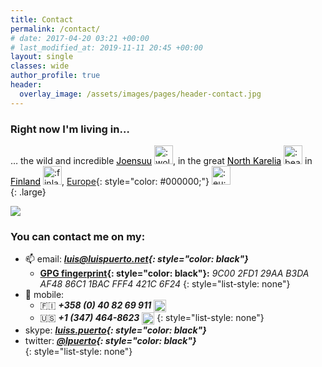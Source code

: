 ```yaml
---
title: Contact
permalink: /contact/
# date: 2017-04-20 03:21 +00:00
# last_modified_at: 2019-11-11 20:45 +00:00
layout: single
classes: wide
author_profile: true
header:
  overlay_image: /assets/images/pages/header-contact.jpg
---
```


### Right now I'm living in… 

… the wild and incredible <a style="color: #000000;" href="https://en.wikipedia.org/wiki/Joensuu">Joensuu</a> <img class="emoji" title=":wolf:" alt=":wolf:" src="https://emojipedia-us.s3.dualstack.us-west-1.amazonaws.com/thumbs/120/apple/155/wolf-face_1f43a.png" height="30" width="30">, in the great <a style="color: #000000;" href="https://en.wikipedia.org/wiki/North_Karelia">North Karelia</a> <img class="emoji" title=":bear:" alt=":bear:" src="https://emojipedia-us.s3.dualstack.us-west-1.amazonaws.com/thumbs/120/apple/155/bear-face_1f43b.png" height="30" width="30"> in <a style="color: #000000;" href="https://en.wikipedia.org/wiki/Finland">Finland</a> <img class="emoji" title=":finland:" alt=":finland:" src="https://github.githubassets.com/images/icons/emoji/unicode/1f1eb-1f1ee.png" height="30" width="30">, [Europe](https://en.wikipedia.org/wiki/European_Union){: style="color: #000000;"} <img class="emoji" title=":eu:" alt=":eu:" src="https://github.githubassets.com/images/icons/emoji/unicode/1f1ea-1f1fa.png" height="30" width="30">   
{: .large} 

![](/assets/images/pages/joensuu-banner.jpg)

### You can contact me on my:

  * :mailbox: email: ***[luis@luispuerto.net](mailto:luis@luispuerto.net){: style="color: black"}***   
      * <i class="fas fa-fingerprint"></i> **[GPG fingerprint](https://en.wikipedia.org/wiki/Public_key_fingerprint){: style="color: black"}:** *9C00 2FD1 29AA B3DA AF48  86C1 1BAC FFF4 421C 6F24*
      {: style="list-style: none"}
  * :iphone: mobile: 
      * :finland: ***+358 (0) 40 82 69 911*** <a href="https://en.wikipedia.org/wiki/IMessage"> <img class="emoji" title="iMessage" alt="iMessage" src="https://upload.wikimedia.org/wikipedia/commons/5/56/IMessage_logo_%28Apple_Inc.%29.png" height="20" width="20" style="vertical-align: text-top;"></a> <a href="https://en.wikipedia.org/wiki/WhatsApp"><i class="fab fa-whatsapp-square" style="color: #1EBEA5"></i></a> <a href="https://en.wikipedia.org/wiki/Telegram_(service)"><i class="fab fa-telegram" style="color: #0088CC"></i></a>
      * :us: ***+1 (347) 464-8623*** <a href="https://en.wikipedia.org/wiki/Google_Voice"> <img class="emoji" title="Google Voice" alt="Google Voice" src="https://www.gstatic.com/images/branding/product/1x/google_voice_64dp.png" height="20" width="20" style="vertical-align: text-top"></a>
      {: style="list-style: none"}
  * <i class="fab fa-skype" style="color: #00AFF0"></i> skype: ***[luiss.puerto](skype:luiss.puerto?chat){: style="color: black"}***
  * <i class="fab fa-twitter"></i> twitter: ***[@lpuerto](https://twitter.com/lpuerto){: style="color: black"}***   
{: style="list-style: none"}

